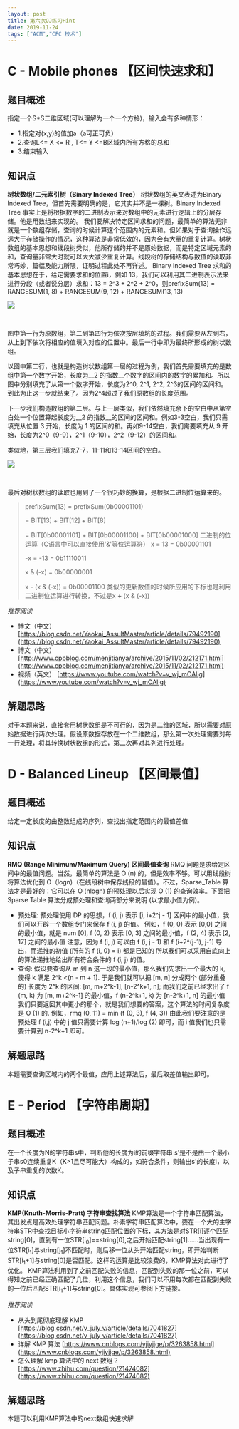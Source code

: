 ```yaml
---
layout: post
title: 第六次OJ练习Hint
date: 2019-11-24
tags: ["ACM","CFC 技术"]
---
```


# C - Mobile phones 【区间快速求和】

## 题目概述

指定一个S*S二维区域(可以理解为一个一个方格)，输入会有多种情形：

*   1.指定对(x,y)的值加a（a可正可负）
*   2.查询L<= X <= R , T<= Y <=B区域内所有方格的总和
*   3.结束输入

## 知识点

**树状数组/二元索引树（Binary Indexed Tree）**
树状数组的英文表述为Binary Indexed Tree，但首先需要明确的是，它其实并不是一棵树。Binary Indexed Tree 事实上是将根据数字的二进制表示来对数组中的元素进行逻辑上的分层存储。他是用数组来实现的。
我们要解决特定区间求和的问题，最简单的算法无非就是一个数组存储，查询的时候计算这个范围内的元素和。但如果对于查询操作远远大于存储操作的情况，这种算法是非常低效的，因为会有大量的重复计算。树状数组的基本思想和线段树类似，他所存储的并不是原始数据，而是特定区域元素的和，查询量非常大时就可以大大减少重复计算。线段树的存储结构与数值的读取非常巧妙，篇幅及能力所限，证明过程此处不再详述。
Binary Indexed Tree 求和的基本思想在于，给定需要求和的位置i，例如 13，我们可以利用其二进制表示法来进行分段（或者说分层）求和：13 = 2^3 + 2^2 + 2^0，则prefixSum(13) = RANGESUM(1, 8) + RANGESUM(9, 12) + RANGESUM(13, 13)

![](20190319154929120.png)

&nbsp;

图中第一行为原数组，第二到第四行为依次按层填坑的过程。我们需要从左到右，从上到下依次将相应的值填入对应的位置中。最后一行中即为最终所形成的树状数组。

以图中第二行，也就是构造树状数组第一层的过程为例，我们首先需要填充的是数组中第一个数字开始，长度为__2 的指数__个数字的区间内的数字的累加和。所以图中分别填充了从第一个数字开始，长度为2^0, 2^1, 2^2, 2^3的区间的区间和。到此为止这一步就结束了。因为2^4超过了我们原数组的长度范围。

下一步我们构造数组的第二层。与上一层类似，我们依然填充余下的空白中从第空白处一个位置算起长度为__2 的指数__的区间的区间和。例如3-3空白，我们只需填充从位置 3 开始，长度为 1 的区间的和。再如9-14空白，我们需要填充从 9 开始，长度为2^0（9-9），2^1（9-10），2^2（9-12）的区间和。

类似地，第三层我们填充7-7，11-11和13-14区间的空白。

![](20190319155152852.png)

&nbsp;

最后对树状数组的读取也用到了一个很巧妙的换算，是根据二进制位运算来的。
> prefixSum(13) = prefixSum(0b00001101)> 
> = BIT[13] + BIT[12] + BIT[8]> 
> = BIT[0b00001101] + BIT[0b00001100] + BIT[0b00001000]
二进制的位运算（C语言中可以直接使用'&'等位运算符）
> x = 13 = 0b00001101> 
> -x = -13 = 0b11110011> 
> x & (-x) = 0b00000001> 
> x - (x & (-x)) = 0b00001100
类似的更新数值的时候所应用的下标也是利用二进制位运算进行转换，不过是x **+** (x & (-x))

_推荐阅读_

*   博文（中文） [https://blog.csdn.net/Yaokai_AssultMaster/article/details/79492190](https://blog.csdn.net/Yaokai_AssultMaster/article/details/79492190)
*   博文（中文） [http://www.cppblog.com/menjitianya/archive/2015/11/02/212171.html](http://www.cppblog.com/menjitianya/archive/2015/11/02/212171.html)
*   视频（英文） [https://www.youtube.com/watch?v=v_wj_mOAlig](https://www.youtube.com/watch?v=v_wj_mOAlig)

## 解题思路

对于本题来说，直接套用树状数组是不可行的，因为是二维的区域，所以需要对原始数据进行两次处理。假设原数据存放在一个二维数组，那么第一次处理需要对每一行处理，将其转换树状数组的形式，第二次再对其列进行处理。

# D - Balanced Lineup 【区间最值】

## 题目概述

给定一定长度的由整数组成的序列，查找出指定范围内的最值差值

## 知识点

**RMQ (Range Minimum/Maximum Query) 区间最值查询**
RMQ 问题是求给定区间中的最值问题。当然，最简单的算法是 O (n) 的，但是效率不够。可以用线段树将算法优化到 O（logn)（在线段树中保存线段的最值）。不过，Sparse_Table 算法才是最好的：它可以在 O (nlogn) 的预处理以后实现 O (1) 的查询效率。下面把 Sparse Table 算法分成预处理和查询两部分来说明 (以求最小值为例)。

*   预处理:
预处理使用 DP 的思想，f (i, j) 表示 [i, i+2^j - 1] 区间中的最小值，我们可以开辟一个数组专门来保存 f (i, j) 的值。
例如，f (0, 0) 表示 [0,0] 之间的最小值，就是 num [0], f (0, 2) 表示 [0, 3] 之间的最小值，f (2, 4) 表示 [2, 17] 之间的最小值
注意，因为 f (i, j) 可以由 f (i, j - 1) 和 f (i+2^(j-1), j-1) 导出，而递推的初值 (所有的 f (i, 0) = i) 都是已知的
所以我们可以采用自底向上的算法递推地给出所有符合条件的 f (i, j) 的值。
*   查询:
假设要查询从 m 到 n 这一段的最小值，那么我们先求出一个最大的 k, 使得 k 满足 2^k <(n - m + 1).
于是我们就可以把 [m, n] 分成两个 (部分重叠的) 长度为 2^k 的区间: [m, m+2^k-1], [n-2^k+1, n];
而我们之前已经求出了 f (m, k) 为 [m, m+2^k-1] 的最小值，f (n-2^k+1, k) 为 [n-2^k+1, n] 的最小值
我们只要返回其中更小的那个，就是我们想要的答案，这个算法的时间复杂度是 O (1) 的.
例如，rmq (0, 11) = min (f (0, 3), f (4, 3))
由此我们要注意的是预处理 f (i,j) 中的 j 值只需要计算 log (n+1)/log (2) 即可，而 i 值我们也只需要计算到 n-2^k+1 即可。

## 解题思路

本题需要查询区域内的两个最值，应用上述算法后，最后取差值输出即可。

# E - Period 【字符串周期】

## 题目概述

在一个长度为N的字符串s中，判断他的长度为i的前缀字符串 s'是不是由一个最小子串s0连续重复K（K>1且尽可能大）构成的，如符合条件，则输出s'的长度i，以及子串重复的次数K。

## 知识点

**KMP(Knuth-Morris-Pratt) 字符串查找算法**
KMP算法是一个字符串匹配算法，其出发点是高效处理字符串匹配问题。朴素字符串匹配算法中，要在一个大的主字符串STR中查找目标小字符串string匹配位置的下标，其方法是对STR[i]逐个匹配string[0]，直到有一位STR[i<sub>0</sub>]==string[0],之后开始匹配string[1]......当出现有一位STR[i<sub>1</sub>]与string[j<sub>1</sub>]不匹配时，则后移一位从头开始匹配string，即开始判断STR[i<sub>1</sub>+1]与string[0]是否匹配。这样的运算是比较浪费的，KMP算法对此进行了优化。
KMP算法利用到了之前匹配失败的信息，匹配到失败的那一位之前，可以得知之前已经正确匹配了几位，利用这个信息，我们可以不用每次都在匹配到失败的一位后匹配STR[i<sub>1</sub>+1]与string[0]。具体实现可参阅下方链接。

_推荐阅读_

*   从头到尾彻底理解 KMP [https://blog.csdn.net/v_july_v/article/details/7041827](https://blog.csdn.net/v_july_v/article/details/7041827)
*   详解 KMP 算法 [https://www.cnblogs.com/yjiyjige/p/3263858.html](https://www.cnblogs.com/yjiyjige/p/3263858.html)
*   怎么理解 kmp 算法中的 next 数组？ [https://www.zhihu.com/question/21474082](https://www.zhihu.com/question/21474082)

## 解题思路

本题可以利用KMP算法中的next数组快速求解